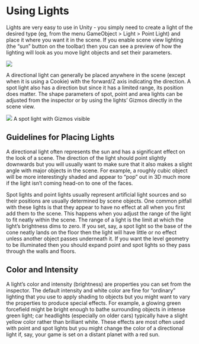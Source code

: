 # Using Lights
Lights are very easy to use in Unity - you simply need to create a light of the desired type (eg, from the menu GameObject > Light > Point Light) and place it where you want it in the scene. If you enable scene view lighting (the “sun” button on the toolbar) then you can see a preview of how the lighting will look as you move light objects and set their parameters.

![](https://docs.unity3d.com/uploads/Main/LightUsageSceneView.svg)

A directional light can generally be placed anywhere in the scene (except when it is using a Cookie) with the forward/Z axis indicating the direction. A spot light also has a direction but since it has a limited range, its position does matter. The shape parameters of spot, point and area lights can be adjusted from the inspector or by using the lights’ Gizmos directly in the scene view.

![](https://docs.unity3d.com/uploads/Main/LightUsageSpotGizmo.png)
A spot light with Gizmos visible

## Guidelines for Placing Lights

A directional light often represents the sun and has a significant effect on the look of a scene. The direction of the light should point slightly downwards but you will usually want to make sure that it also makes a slight angle with major objects in the scene. For example, a roughly cubic object will be more interestingly shaded and appear to “pop” out in 3D much more if the light isn’t coming head-on to one of the faces.

Spot lights and point lights usually represent artificial light sources and so their positions are usually determined by scene objects. One common pitfall with these lights is that they appear to have no effect at all when you first add them to the scene. This happens when you adjust the range of the light to fit neatly within the scene. The range of a light is the limit at which the light’s brightness dims to zero. If you set, say, a spot light so the base of the cone neatly lands on the floor then the light will have little or no effect unless another object passes underneath it. If you want the level geometry to be illuminated then you should expand point and spot lights so they pass through the walls and floors.

## Color and Intensity

A light’s color and intensity (brightness) are properties you can set from the inspector. The default intensity and white color are fine for “ordinary” lighting that you use to apply shading to objects but you might want to vary the properties to produce special effects. For example, a glowing green forcefield might be bright enough to bathe surrounding objects in intense green light; car headlights (especially on older cars) typically have a slight yellow color rather than brilliant white. These effects are most often used with point and spot lights but you might change the color of a directional light if, say, your game is set on a distant planet with a red sun.
